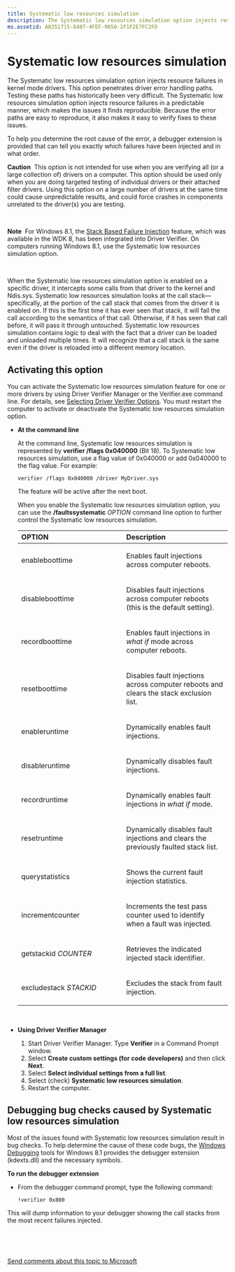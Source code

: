 ```yaml
---
title: Systematic low resources simulation
description: The Systematic low resources simulation option injects resource failures in kernel mode drivers.
ms.assetid: A8351715-8407-4FEF-9050-2F1F2E7FC2FD
---
```


# Systematic low resources simulation


The Systematic low resources simulation option injects resource failures in kernel mode drivers. This option penetrates driver error handling paths. Testing these paths has historically been very difficult. The Systematic low resources simulation option injects resource failures in a predictable manner, which makes the issues it finds reproducible. Because the error paths are easy to reproduce, it also makes it easy to verify fixes to these issues.

To help you determine the root cause of the error, a debugger extension is provided that can tell you exactly which failures have been injected and in what order.

**Caution**  This option is not intended for use when you are verifying all (or a large collection of) drivers on a computer. This option should be used only when you are doing targeted testing of individual drivers or their attached filter drivers. Using this option on a large number of drivers at the same time could cause unpredictable results, and could force crashes in components unrelated to the driver(s) you are testing.

 

**Note**  For Windows 8.1, the [Stack Based Failure Injection](stack-based-failure-injection.md) feature, which was available in the WDK 8, has been integrated into Driver Verifier. On computers running Windows 8.1, use the Systematic low resources simulation option.

 

When the Systematic low resources simulation option is enabled on a specific driver, it intercepts some calls from that driver to the kernel and Ndis.sys. Systematic low resources simulation looks at the call stack—specifically, at the portion of the call stack that comes from the driver it is enabled on. If this is the first time it has ever seen that stack, it will fail the call according to the semantics of that call. Otherwise, if it has seen that call before, it will pass it through untouched. Systematic low resources simulation contains logic to deal with the fact that a driver can be loaded and unloaded multiple times. It will recognize that a call stack is the same even if the driver is reloaded into a different memory location.

## <span id="Activating_this_option"></span><span id="activating_this_option"></span><span id="ACTIVATING_THIS_OPTION"></span>Activating this option


You can activate the Systematic low resources simulation feature for one or more drivers by using Driver Verifier Manager or the Verifier.exe command line. For details, see [Selecting Driver Verifier Options](selecting-driver-verifier-options.md). You must restart the computer to activate or deactivate the Systematic low resources simulation option.

-   **At the command line**

    At the command line, Systematic low resources simulation is represented by **verifier /flags 0x040000** (Bit 18). To Systematic low resources simulation, use a flag value of 0x040000 or add 0x040000 to the flag value. For example:

    ```
    verifier /flags 0x040000 /driver MyDriver.sys
    ```

    The feature will be active after the next boot.

    When you enable the Systematic low resources simulation option, you can use the **/faultssystematic** *OPTION* command line option to further control the Systematic low resources simulation.

    <table>
    <colgroup>
    <col width="50%" />
    <col width="50%" />
    </colgroup>
    <thead>
    <tr class="header">
    <th align="left">OPTION</th>
    <th align="left">Description</th>
    </tr>
    </thead>
    <tbody>
    <tr class="odd">
    <td align="left"><p>enableboottime</p></td>
    <td align="left"><p>Enables fault injections across computer reboots.</p></td>
    </tr>
    <tr class="even">
    <td align="left"><p>disableboottime</p></td>
    <td align="left"><p>Disables fault injections across computer reboots (this is the default setting).</p></td>
    </tr>
    <tr class="odd">
    <td align="left"><p>recordboottime</p></td>
    <td align="left"><p>Enables fault injections in <em>what if</em> mode across computer reboots.</p></td>
    </tr>
    <tr class="even">
    <td align="left"><p>resetboottime</p></td>
    <td align="left"><p>Disables fault injections across computer reboots and clears the stack exclusion list.</p></td>
    </tr>
    <tr class="odd">
    <td align="left"><p>enableruntime</p></td>
    <td align="left"><p>Dynamically enables fault injections.</p></td>
    </tr>
    <tr class="even">
    <td align="left"><p>disableruntime</p></td>
    <td align="left"><p>Dynamically disables fault injections.</p></td>
    </tr>
    <tr class="odd">
    <td align="left"><p>recordruntime</p></td>
    <td align="left"><p>Dynamically enables fault injections in <em>what if</em> mode.</p></td>
    </tr>
    <tr class="even">
    <td align="left"><p>resetruntime</p></td>
    <td align="left"><p>Dynamically disables fault injections and clears the previously faulted stack list.</p></td>
    </tr>
    <tr class="odd">
    <td align="left"><p>querystatistics</p></td>
    <td align="left"><p>Shows the current fault injection statistics.</p></td>
    </tr>
    <tr class="even">
    <td align="left"><p>incrementcounter</p></td>
    <td align="left"><p>Increments the test pass counter used to identify when a fault was injected.</p></td>
    </tr>
    <tr class="odd">
    <td align="left"><p>getstackid <em>COUNTER</em></p></td>
    <td align="left"><p>Retrieves the indicated injected stack identifier.</p></td>
    </tr>
    <tr class="even">
    <td align="left"><p>excludestack <em>STACKID</em></p></td>
    <td align="left"><p>Excludes the stack from fault injection.</p></td>
    </tr>
    </tbody>
    </table>

     

-   **Using Driver Verifier Manager**

    1.  Start Driver Verifier Manager. Type **Verifier** in a Command Prompt window.
    2.  Select **Create custom settings (for code developers)** and then click **Next**.
    3.  Select **Select individual settings from a full list**.
    4.  Select (check) **Systematic low resources simulation**.
    5.  Restart the computer.

## <span id="Debugging_bug_checks_caused_by_Systematic_low_resources_simulation"></span><span id="debugging_bug_checks_caused_by_systematic_low_resources_simulation"></span><span id="DEBUGGING_BUG_CHECKS_CAUSED_BY_SYSTEMATIC_LOW_RESOURCES_SIMULATION"></span>Debugging bug checks caused by Systematic low resources simulation


Most of the issues found with Systematic low resources simulation result in bug checks. To help determine the cause of these code bugs, the [Windows Debugging](https://msdn.microsoft.com/library/windows/hardware/ff551063) tools for Windows 8.1 provides the debugger extension (kdexts.dll) and the necessary symbols.

**To run the debugger extension**

-   From the debugger command prompt, type the following command:

    ``` syntax
    !verifier 0x800
    ```

This will dump information to your debugger showing the call stacks from the most recent failures injected.

 

 

[Send comments about this topic to Microsoft](mailto:wsddocfb@microsoft.com?subject=Documentation%20feedback%20[devtest\devtest]:%20Systematic%20low%20resources%20simulation%20%20RELEASE:%20%2811/17/2016%29&body=%0A%0APRIVACY%20STATEMENT%0A%0AWe%20use%20your%20feedback%20to%20improve%20the%20documentation.%20We%20don't%20use%20your%20email%20address%20for%20any%20other%20purpose,%20and%20we'll%20remove%20your%20email%20address%20from%20our%20system%20after%20the%20issue%20that%20you're%20reporting%20is%20fixed.%20While%20we're%20working%20to%20fix%20this%20issue,%20we%20might%20send%20you%20an%20email%20message%20to%20ask%20for%20more%20info.%20Later,%20we%20might%20also%20send%20you%20an%20email%20message%20to%20let%20you%20know%20that%20we've%20addressed%20your%20feedback.%0A%0AFor%20more%20info%20about%20Microsoft's%20privacy%20policy,%20see%20http://privacy.microsoft.com/default.aspx. "Send comments about this topic to Microsoft")




